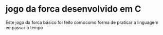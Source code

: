 # jogo da forca desenvolvido em C 
Este jogo da forca básico foi feito 
comocomo forma de praticar a linguagem 
ee passar o tempo
